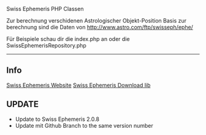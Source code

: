 Swiss Ephemeris PHP Classen

Zur berechnung verschidenen Astrologischer Objekt-Position Basis zur berechnung sind die Daten von
[http://www.astro.com/ftp/swisseph/ephe/ ](http://www.astro.com/ftp/swisseph/ephe/ )

Für Beispiele schau dir die index.php an oder die SwissEphemerisRepository.php

---

Info
---
[Swiss Ephemeris Website](https://www.astro.com/swisseph/swephinfo_e.htm)
[Swiss Ephemeris Download lib](http://www.astro.com/ftp/swisseph/)

UPDATE
---
- Update to Swiss Ephemeris 2.0.8
- Update mit Github Branch to the same version number
